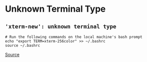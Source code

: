 # Unknown Terminal Type

## `'xterm-new': unknown terminal type`

```shell
# Run the following commands on the local machine's bash prompt
echo "export TERM=xterm-256color" >> ~/.bashrc
source ~/.bashrc
```

[Source](https://stackoverflow.com/questions/27052587/xterm-new-unknown-terminal-type)
